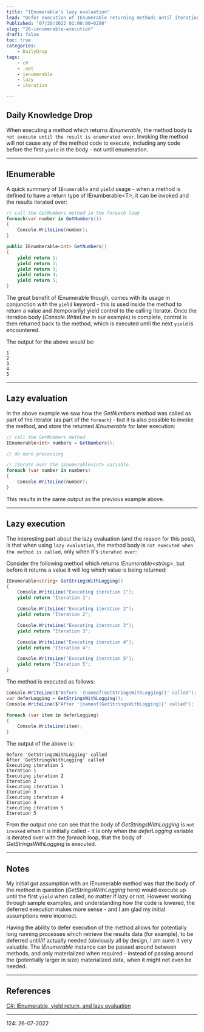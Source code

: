 ```yaml
---
title: "IEnumerable's lazy evaluation"
lead: "Defer execution of IEnumerable returning methods until iteration"
Published: "07/26/2022 01:00:00+0200"
slug: "26-ienumerable-execution"
draft: false
toc: true
categories:
    - DailyDrop
tags:
    - c#
    - .net
    - ienumerable
    - lazy
    - iteration

---
```


## Daily Knowledge Drop

When executing a method which returns _IEnumerable_, the method body is `not execute until the result is enumerated over`. Invoking the method will not cause any of the method code to execute, including any code before the first `yield` in the body - not until enumeration.

---

## IEnumerable

A quick summary of `IEnumerable` and `yield` usage - when a method is defined to have a return type of IEnumberable\<T\>, it can be invoked and the results iterated over:

``` csharp
// call the GetNumbers method in the foreach loop
foreach(var number in GetNumbers())
{
    Console.WriteLine(number);
}

public IEnumberable<int> GetNumbers()
{
    yield return 1;
    yield return 2;
    yield return 3;
    yield return 4;
    yield return 5;
}
```

The great benefit of IEnumerable though, comes with its usage in conjunction with the `yield` keyword - this is used inside the method to return a value and (temporarily) yield control to the calling iterator. Once the iteration body (_Console.WriteLine_ in our example) is complete, control is then returned back to the method, which is executed until the next `yield` is encountered.

The output for the above would be:

``` terminal
1
2
3
4
5
```

---

## Lazy evaluation

In the above example we saw how the _GetNumbers_ method was called as part of the iterator (as part of the `foreach`) - but it is also possible to invoke the method, and store the returned _IEnumerable_ for later execution:

``` csharp
// call the GetNumbers method 
IEnumerable<int> numbers = GetNumbers();

// do more processing

// iterate over the IEnumerable<int> variable
foreach (var number in numbers)
{
    Console.WriteLine(number);
}
```

This results in the same output as the previous example above.

---

## Lazy execution

The interesting part about the lazy evaluation (and the reason for this post), is that when using `lazy evaluation`, the method body is `not executed when the method is called`, only when it's `iterated over`:

Consider the following method which returns _IEnumerable\<string\>_, but before it returns a value it will log which value is being returned:

``` csharp
IEnumerable<string> GetStringsWithLogging()
{
    Console.WriteLine("Executing iteration 1");
    yield return "Iteration 1";

    Console.WriteLine("Executing iteration 2");
    yield return "Iteration 2";

    Console.WriteLine("Executing iteration 3");
    yield return "Iteration 3";

    Console.WriteLine("Executing iteration 4");
    yield return "Iteration 4";

    Console.WriteLine("Executing iteration 5");
    yield return "Iteration 5";
}
```

The method is executed as follows:

``` csharp
Console.WriteLine($"Before '{nameof(GetStringsWithLogging)}' called");
var deferLogging = GetStringsWithLogging();
Console.WriteLine($"After '{nameof(GetStringsWithLogging)}' called");

foreach (var item in deferLogging)
{
    Console.WriteLine(item);
}
```

The output of the above is:

``` terminal
Before 'GetStringsWithLogging' called
After 'GetStringsWithLogging' called
Executing iteration 1
Iteration 1
Executing iteration 2
Iteration 2
Executing iteration 3
Iteration 3
Executing iteration 4
Iteration 4
Executing iteration 5
Iteration 5
```

From the output one can see that the body of _GetStringsWithLogging_ is `not invoked` when it is initially called - it is only when the _deferLogging_ variable is iterated over with the _foreach_ loop, that the body of _GetStringsWithLogging_ is executed.

---

## Notes

My initial gut assumption with an IEnumerable method was that the body of the method in question (_GetStringsWithLogging_ here) would execute up until the first `yield` when called, no matter if lazy or not. However working through sample examples, and understanding how the code is lowered, the deferred execution makes more sense - and I am glad my initial assumptions were incorrect.  

Having the ability to defer execution of the method allows for potentially long running processes which retrieve the results data (for example), to be deferred until/if actually needed (obviously all by design, I am sure) it very valuable. The _IEnumerable_ instance can be passed around between methods, and only materialized when required - instead of passing around the (potentially larger in size) materialized data, when it might not even be needed.

---

## References

[C#: IEnumerable, yield return, and lazy evaluation](https://stackoverflow.blog/2022/06/15/c-ienumerable-yield-return-and-lazy-evaluation/)   

---

<?# DailyDrop ?>124: 26-07-2022<?#/ DailyDrop ?>
